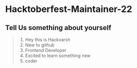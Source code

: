 # Hacktoberfest-Maintainer-22
## Tell Us something about yourself
> 1. Hey this is Hackvarsh 
> 2. New to github
> 3. Frontend Developer
> 4. Excited to learn something new
> 5. coder
